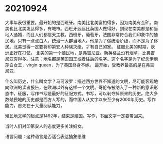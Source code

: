 # 20210924

大事年表很重要。最开始的是西班牙。南美比北美富裕得多，因为南美有金矿。南美也比北美发达得多，有城市。西班牙远远比英国人做得好，到现在南美都是和当地人通婚，而且人们都信天主教。西班牙，葡萄牙，法国非常符合我们印象中的殖民地，只有一点点白人，统治一大群当地人。他是为了做统治阶级，而不是为了移民。北美觉得一定要将印第安人种族灭绝，才有自己的家。
征服北美的时期，欧洲正好在打仗。
北美的第一个殖民地，是弗吉尼亚。新英格兰没有烟草，比弗吉尼亚穷得多。注意：地名都是英国国王或者往后的名字。这个名字是为了纪念伊丽莎白女王，virgin queen，为了英国终身不嫁。
最开始，受教养最高的是在弗吉尼亚。

什么叫历史，什么叫文学？马可波罗：描述西方世界不知道的文明，尽可能客观地向欧洲的读者报告，在欧洲以外有这样一个文明。哥伦布被纳入了一种新的意识形态中，征服，写作书写是最好的征服方式。书写，可以剥夺掉原来的历史。绝大多数殖民地的历史都是西方人写的，而中国人从文字以来至少有2000年历史。写作能力，首先在于大量阅读能力，

殖民地文学的起点是1492年，结束是建国。写作，书面文字一定要带回来。

当时人们对印第安人的态度更多关注妇女。

语言问题：这种语言是否适合表达抽象思维
